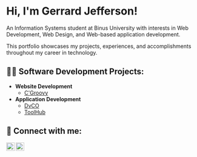 <h1>Hi, I'm Gerrard Jefferson!</h1>
<p>An Information Systems student at Binus University with interests in Web Development, Web Design, and Web-based application development.

This portfolio showcases my projects, experiences, and accomplishments throughout my career in technology.
</p>

<h2>👨‍💻 Software Development Projects:</h2>

- <b>Website Development</b>
  - [C'Groovy](https://github.com/Jadakii/Project-C-Groovy)
- <b>Application Development</b>
  - [DvCO](https://github.com/Jadakii/Project-DvCO)
  - [ToolHub](https://github.com/Jadakii/ToolHub-Project)
    
<h2> 🤳 Connect with me:</h2>

[<img align="left" alt="JoshMadakor | LinkedIn" width="22px" src="https://cdn.jsdelivr.net/npm/simple-icons@v3/icons/linkedin.svg" />][linkedin]
[<img align="left" alt="JoshMadakor | Instagram" width="22px" src="https://cdn.jsdelivr.net/npm/simple-icons@v3/icons/instagram.svg" />][instagram]

[instagram]: https://www.instagram.com/gerrard6270/
[linkedin]: https://linkedin.com/in/gerrard-jefferson

